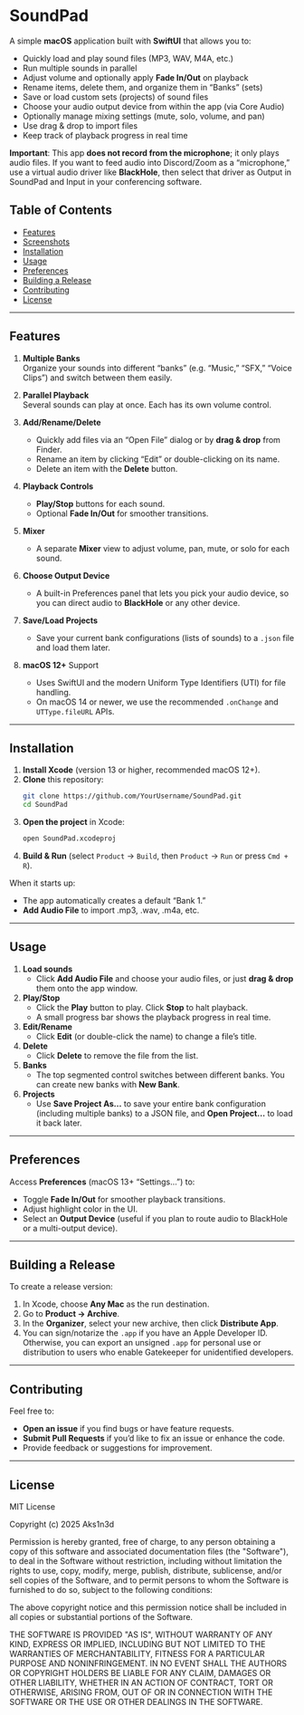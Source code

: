 # SoundPad

A simple **macOS** application built with **SwiftUI** that allows you to:

- Quickly load and play sound files (MP3, WAV, M4A, etc.)  
- Run multiple sounds in parallel  
- Adjust volume and optionally apply **Fade In/Out** on playback  
- Rename items, delete them, and organize them in “Banks” (sets)  
- Save or load custom sets (projects) of sound files  
- Choose your audio output device from within the app (via Core Audio)  
- Optionally manage mixing settings (mute, solo, volume, and pan)  
- Use drag & drop to import files  
- Keep track of playback progress in real time  

**Important**: This app **does not record from the microphone**; it only plays audio files. If you want to feed audio into Discord/Zoom as a “microphone,” use a virtual audio driver like **BlackHole**, then select that driver as Output in SoundPad and Input in your conferencing software.

## Table of Contents

- [Features](#features)  
- [Screenshots](#screenshots)  
- [Installation](#installation)  
- [Usage](#usage)  
- [Preferences](#preferences)  
- [Building a Release](#building-a-release)  
- [Contributing](#contributing)  
- [License](#license)

---

## Features

1. **Multiple Banks**  
   Organize your sounds into different “banks” (e.g. “Music,” “SFX,” “Voice Clips”) and switch between them easily.

2. **Parallel Playback**  
   Several sounds can play at once. Each has its own volume control.

3. **Add/Rename/Delete**  
   - Quickly add files via an “Open File” dialog or by **drag & drop** from Finder.  
   - Rename an item by clicking “Edit” or double-clicking on its name.  
   - Delete an item with the **Delete** button.

4. **Playback Controls**  
   - **Play/Stop** buttons for each sound.  
   - Optional **Fade In/Out** for smoother transitions.

5. **Mixer**  
   - A separate **Mixer** view to adjust volume, pan, mute, or solo for each sound.

6. **Choose Output Device**  
   - A built-in Preferences panel that lets you pick your audio device, so you can direct audio to **BlackHole** or any other device.

7. **Save/Load Projects**  
   - Save your current bank configurations (lists of sounds) to a `.json` file and load them later.

8. **macOS 12+** Support  
   - Uses SwiftUI and the modern Uniform Type Identifiers (UTI) for file handling.  
   - On macOS 14 or newer, we use the recommended `.onChange` and `UTType.fileURL` APIs.

---

## Installation

1. **Install Xcode** (version 13 or higher, recommended macOS 12+).  
2. **Clone** this repository:
   ```bash
   git clone https://github.com/YourUsername/SoundPad.git
   cd SoundPad
   ```
3. **Open the project** in Xcode:
   ```bash
   open SoundPad.xcodeproj
   ```
4. **Build & Run** (select `Product` → `Build`, then `Product` → `Run` or press `Cmd + R`).  

When it starts up:
- The app automatically creates a default “Bank 1.”  
- **Add Audio File** to import .mp3, .wav, .m4a, etc.

---

## Usage

1. **Load sounds**  
   - Click **Add Audio File** and choose your audio files, or just **drag & drop** them onto the app window.  
2. **Play/Stop**  
   - Click the **Play** button to play. Click **Stop** to halt playback.  
   - A small progress bar shows the playback progress in real time.  
3. **Edit/Rename**  
   - Click **Edit** (or double-click the name) to change a file’s title.  
4. **Delete**  
   - Click **Delete** to remove the file from the list.  
5. **Banks**  
   - The top segmented control switches between different banks. You can create new banks with **New Bank**.  
6. **Projects**  
   - Use **Save Project As…** to save your entire bank configuration (including multiple banks) to a JSON file, and **Open Project…** to load it back later.

---

## Preferences

Access **Preferences** (macOS 13+ “Settings…”) to:

- Toggle **Fade In/Out** for smoother playback transitions.  
- Adjust highlight color in the UI.  
- Select an **Output Device** (useful if you plan to route audio to BlackHole or a multi-output device).

---

## Building a Release

To create a release version:

1. In Xcode, choose **Any Mac** as the run destination.  
2. Go to **Product → Archive**.  
3. In the **Organizer**, select your new archive, then click **Distribute App**.  
4. You can sign/notarize the `.app` if you have an Apple Developer ID. Otherwise, you can export an unsigned `.app` for personal use or distribution to users who enable Gatekeeper for unidentified developers.

---

## Contributing

Feel free to:

- **Open an issue** if you find bugs or have feature requests.  
- **Submit Pull Requests** if you’d like to fix an issue or enhance the code.  
- Provide feedback or suggestions for improvement.

---

## License

MIT License

Copyright (c) 2025 Aks1n3d

Permission is hereby granted, free of charge, to any person obtaining a copy
of this software and associated documentation files (the "Software"), to deal
in the Software without restriction, including without limitation the rights
to use, copy, modify, merge, publish, distribute, sublicense, and/or sell
copies of the Software, and to permit persons to whom the Software is
furnished to do so, subject to the following conditions:

The above copyright notice and this permission notice shall be included in all
copies or substantial portions of the Software.

THE SOFTWARE IS PROVIDED "AS IS", WITHOUT WARRANTY OF ANY KIND, EXPRESS OR
IMPLIED, INCLUDING BUT NOT LIMITED TO THE WARRANTIES OF MERCHANTABILITY,
FITNESS FOR A PARTICULAR PURPOSE AND NONINFRINGEMENT. IN NO EVENT SHALL THE
AUTHORS OR COPYRIGHT HOLDERS BE LIABLE FOR ANY CLAIM, DAMAGES OR OTHER
LIABILITY, WHETHER IN AN ACTION OF CONTRACT, TORT OR OTHERWISE, ARISING FROM,
OUT OF OR IN CONNECTION WITH THE SOFTWARE OR THE USE OR OTHER DEALINGS IN THE
SOFTWARE.
